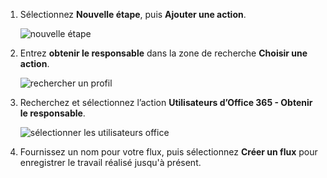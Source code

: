 1. Sélectionnez **Nouvelle étape**, puis **Ajouter une action**.
   
    ![nouvelle étape](media/modern-approvals/select-sharepoint-add-action.png)
2. Entrez **obtenir le responsable** dans la zone de recherche **Choisir une action**.
   
    ![rechercher un profil](media/modern-approvals/search-for-profile.png)
3. Recherchez et sélectionnez l’action **Utilisateurs d’Office 365 - Obtenir le responsable**.
   
    ![sélectionner les utilisateurs office](media/modern-approvals/select-my-profile.png)
4. Fournissez un nom pour votre flux, puis sélectionnez **Créer un flux** pour enregistrer le travail réalisé jusqu'à présent.

